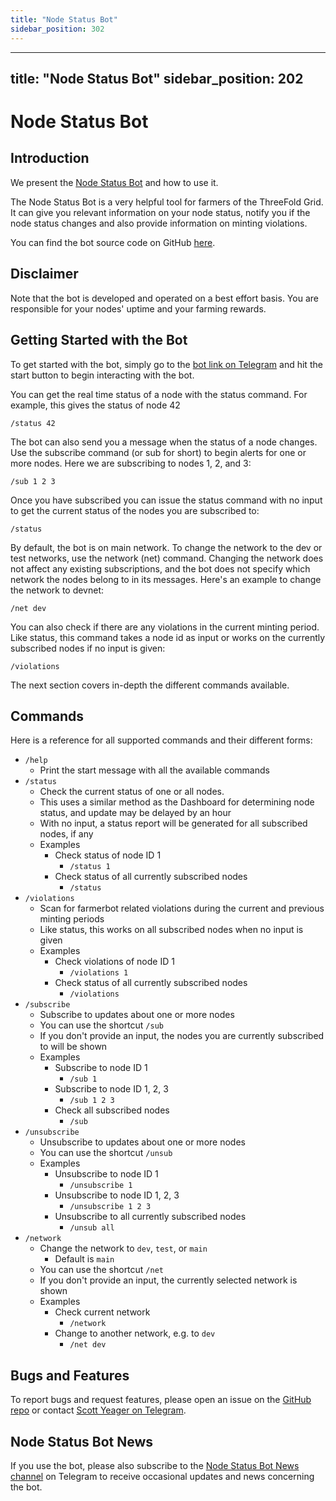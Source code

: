 ```yaml
---
title: "Node Status Bot"
sidebar_position: 302
---
```


---
title: "Node Status Bot"
sidebar_position: 202
---

<h1> Node Status Bot </h1>



## Introduction

We present the [Node Status Bot](https://t.me/tfnodestatusbot) and how to use it. 

The Node Status Bot is a very helpful tool for farmers of the ThreeFold Grid. It can give you relevant information on your node status, notify you if the node status changes and also provide information on minting violations.

You can find the bot source code on GitHub [here](https://github.com/threefoldfoundation/node-status-bot).

## Disclaimer

Note that the bot is developed and operated on a best effort basis. You are responsible for your nodes' uptime and your farming rewards.

## Getting Started with the Bot

To get started with the bot, simply go to the [bot link on Telegram](https://t.me/tfnodestatusbot) and hit the start button to begin interacting with the bot.

You can get the real time status of a node with the status command. For example, this gives the status of node 42

```
/status 42
```

The bot can also send you a message when the status of a node changes. Use the subscribe command (or sub for short) to begin alerts for one or more nodes. Here we are subscribing to nodes 1, 2, and 3:

```
/sub 1 2 3
```

Once you have subscribed you can issue the status command with no input to get the current status of the nodes you are subscribed to:

```
/status
```

By default, the bot is on main network. To change the network to the dev or test networks, use the network (net) command. Changing the network does not affect any existing subscriptions, and the bot does not specify which network the nodes belong to in its messages. Here's an example to change the network to devnet:

```
/net dev
```

You can also check if there are any violations in the current minting period. Like status, this command takes a node id as input or works on the currently subscribed nodes if no input is given:

```
/violations
```

The next section covers in-depth the different commands available.

## Commands

Here is a reference for all supported commands and their different forms:

- `/help`
  - Print the start message with all the available commands
- `/status`
  - Check the current status of one or all nodes.
  - This uses a similar method as the Dashboard for determining node status, and update may be delayed by an hour
  - With no input, a status report will be generated for all subscribed nodes, if any
  - Examples
    - Check status of node ID 1
      - `/status 1`
    - Check status of all currently subscribed nodes
      - `/status`
- `/violations`
  - Scan for farmerbot related violations during the current and previous minting periods
  - Like status, this works on all subscribed nodes when no input is given
  - Examples
    - Check violations of node ID 1
      - `/violations 1`
    - Check status of all currently subscribed nodes
      - `/violations`
- `/subscribe`
  - Subscribe to updates about one or more nodes
  - You can use the shortcut `/sub`
  - If you don't provide an input, the nodes you are currently subscribed to will be shown
  - Examples
    - Subscribe to node ID 1
      - `/sub 1`
    - Subscribe to node ID 1, 2, 3
      - `/sub 1 2 3`
    - Check all subscribed nodes
      - `/sub`
- `/unsubscribe`
  - Unsubscribe to updates about one or more nodes
  - You can use the shortcut `/unsub`
  - Examples
    - Unsubscribe to node ID 1
      - `/unsubscribe 1`
    - Unsubscribe to node ID 1, 2, 3
      - `/unsubscribe 1 2 3`
    - Unsubscribe to all currently subscribed nodes
      - `/unsub all`
- `/network`
  - Change the network to `dev`, `test`, or `main`
    - Default is `main`
  - You can use the shortcut `/net`
  - If you don't provide an input, the currently selected network is shown 
  - Examples
    - Check current network
      - `/network`
    - Change to another network, e.g. to `dev`
      - `/net dev`

## Bugs and Features

To report bugs and request features, please open an issue on the [GitHub repo](https://github.com/threefoldfoundation/node-status-bot) or contact [Scott Yeager on Telegram](https://t.me/scottyeager). 

## Node Status Bot News

If you use the bot, please also subscribe to the [Node Status Bot News channel](https://t.me/node_bot_updates) on Telegram to receive occasional updates and news concerning the bot.

